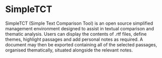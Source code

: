 SimpleTCT
=========

SimpleTCT (Simple Text Comparison Tool) is an open source simplified management environment designed to assist in textual comparison and thematic analysis. Users can display the contents of .rtf files, define themes, highlight passages and add personal notes as required. A document may then be exported containing all of the selected passages, organised thematically, situated alongside the relevant notes.
